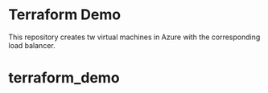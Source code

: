 # Terraform Demo
This repository creates tw virtual machines in Azure with the corresponding load balancer.
# terraform_demo
